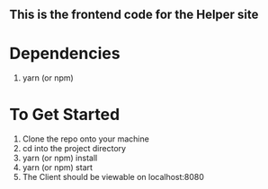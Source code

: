 ## This is the frontend code for the <Teach LA> Helper site

# Dependencies
1. yarn (or npm)

# To Get Started
1. Clone the repo onto your machine
2. cd into the project directory
3. yarn (or npm) install
4. yarn (or npm) start
5. The Client should be viewable on localhost:8080
